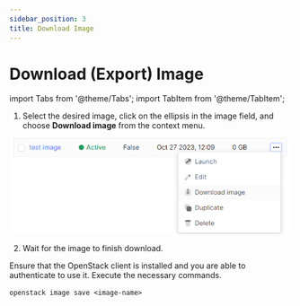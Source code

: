```yaml
---
sidebar_position: 3
title: Download Image
---
```


# Download (Export) Image

import Tabs from '@theme/Tabs';
import TabItem from '@theme/TabItem';

<Tabs>
  <TabItem value="personal-area" label="Personal Area" default>

1. Select the desired image, click on the ellipsis in the image field, and choose **Download image** from the context menu.

![](../../img/images/23.png)

2. Wait for the image to finish download.

</TabItem>
<TabItem value="openstack" label="Openstack CLI">

Ensure that the OpenStack client is installed and you are able to authenticate to use it. Execute the necessary commands.

```
openstack image save <image-name>
```

</TabItem>
</Tabs>
